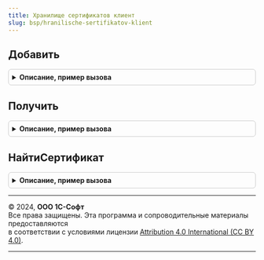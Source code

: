 ```yaml
---
title: Хранилище сертификатов клиент
slug: bsp/hranilische-sertifikatov-klient
---
```



## Добавить
<details style="margin: 1em 0; padding: 0.5em; border: 1px solid #ccc; border-radius: 6px;">

<summary style="font-weight: bold; cursor: pointer;">Описание, пример вызова</summary>

```bsl

// Добавляет сертификат в хранилище сертификатов.
//
// Параметры:
//   ОповещениеОЗавершении - ОписаниеОповещения - описание процедуры, принимающей результат.
//     Результат - Структура - результат выполнения процедуры.
//       * Выполнено - Булево - если Истина, то процедура успешно выполнена и получен результат, иначе см. ОписаниеОшибки.
//       * ОписаниеОшибки - Строка - описание ошибки выполнения.
//
//   Сертификат - ДвоичныеДанные - файл сертификата.
//                Строка - адрес файла сертификата во временном хранилище.
//   ТипХранилища - Строка, ПеречислениеСсылка.ТипХранилищаСертификатов - тип хранилища, в которое необходимо добавить сертификат.
//
Процедура Добавить(ОповещениеОЗавершении, Сертификат, ТипХранилища) Экспорт
```

Пример вызова
```bsl
ХранилищеСертификатовКлиент.Добавить(ОповещениеОЗавершении, Сертификат, ТипХранилища) 
```
</details>

## Получить
<details style="margin: 1em 0; padding: 0.5em; border: 1px solid #ccc; border-radius: 6px;">

<summary style="font-weight: bold; cursor: pointer;">Описание, пример вызова</summary>

```bsl

// Получает сертификаты из хранилища.
//
// Параметры:
//   ОповещениеОЗавершении - ОписаниеОповещения - описание процедуры, принимающей результат.
//     Результат - Структура - результат выполнения процедуры.
//       * Выполнено - Булево - если Истина, то процедура успешно выполнена и получен результат, иначе см. ОписаниеОшибки.
//       * ОписаниеОшибки - Строка - описание ошибки выполнения.
//       * Сертификаты - Массив - массив объектов ФиксированнаяСтруктура со свойствами сертификатов.
//           ** Версия - Строка - версия сертификата.
//           ** ДатаНачала - Дата - дата начала действия сертификата.
//           ** ДатаОкончания - Дата - дата окончания действия сертификата.
//           ** Издатель - ФиксированнаяСтруктура - информация об издателе сертификата:
//                *** CN - commonName;
//                *** O - organizationName;
//                *** OU - organizationUnitName;
//                *** C - countryName;
//                *** ST - stateOrProvinceName;
//                *** L - localityName;
//                *** E - emailAddress;
//                *** SN - surname;
//                *** GN - givenName;
//                *** T - title;
//                *** STREET - streetAddress;
//                *** OGRN - ОГРН;
//                *** OGRNIP - ОГРНИП;
//                *** INN - Строка - ИНН (не обязательный);
//                *** INNLE - Строка - ИНН ЮЛ (не обязательный);
//                *** SNILS - СНИЛС;
//                   ...
//           ** ИспользоватьДляПодписи - Булево - указывает, можно ли использовать данный сертификат для подписи.
//           ** ИспользоватьДляШифрования - Булево - указывает, можно ли использовать данный сертификат для шифрования.
//           ** Отпечаток - ДвоичныеДанные - содержит данные отпечатка. Вычисляется динамически, по алгоритму SHA-1.
//           ** РасширенныеСвойства - ФиксированнаяСтруктура -  расширенные свойства сертификата:
//                *** EKU - ФиксированныйМассив из Строка - Enhanced Key Usage.
//           ** СерийныйНомер - ДвоичныеДанные - серийный номер сертификата.
//           ** Субъект - ФиксированнаяСтруктура - информацию о субъекте сертификата. Состав см. Издатель.
//           ** Сертификат - ДвоичныеДанные - файл сертификата в кодировке DER.
//           ** Идентификатор - Строка - вычисляется по ключевым свойствам Издателя и серийному номеру по алгоритму SHA1.
//                                  Используется для идентификации сертификата в сервисе криптографии.
//
//   ТипХранилища - Строка, ПеречислениеСсылка.ТипХранилищаСертификатов - тип хранилища, из которого необходимо получить
//                                                                сертификаты.
//                                                                Если не заполнено, то будут получены все сертификаты.
//
Процедура Получить(ОповещениеОЗавершении, ТипХранилища = Неопределено) Экспорт
```

Пример вызова
```bsl
ХранилищеСертификатовКлиент.Получить(ОповещениеОЗавершении, ТипХранилища);
```
</details>

## НайтиСертификат
<details style="margin: 1em 0; padding: 0.5em; border: 1px solid #ccc; border-radius: 6px;">

<summary style="font-weight: bold; cursor: pointer;">Описание, пример вызова</summary>

```bsl

// Выполняет поиска сертификата в хранилище.
//
// Параметры:
//   ОповещениеОЗавершении - ОписаниеОповещения - описание процедуры, принимающей результат.
//     Результат - Структура - результат выполнения процедуры.
//       * Выполнено - Булево - если Истина, то процедура успешно выполнена и получен результат, иначе см. ОписаниеОшибки.
//       * ОписаниеОшибки - Строка - описание ошибки выполнения.
//       * Сертификат - ФиксированнаяСтруктура, Неопределено - свойства найденного сертификата.
//
//   Сертификат - Структура - ключевые параметры сертификата, используемые для поиска.
//                            Отпечаток или пара СерийныйНомер и Издатель.
//     * Отпечаток - ДвоичныеДанные - отпечаток сертификат.
//                   Строка - строковое представление отпечатка.
//     * СерийныйНомер - ДвоичныеДанные - серийный номер сертификата.
//                       Строка - строковое представление серийного номера.
//     * Издатель - Структура - свойства издателя
//                  Строка - строковое представление издателя.
//
Процедура НайтиСертификат(ОповещениеОЗавершении, Сертификат) Экспорт
```

Пример вызова
```bsl
ХранилищеСертификатовКлиент.НайтиСертификат(ОповещениеОЗавершении, Сертификат) 
```
</details>

---

© 2024, **ООО 1С-Софт**  
Все права защищены. Эта программа и сопроводительные материалы предоставляются  
в соответствии с условиями лицензии [Attribution 4.0 International (CC BY 4.0)](https://creativecommons.org/licenses/by/4.0/legalcode).

---
